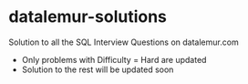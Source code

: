 # datalemur-solutions
Solution to all the SQL Interview Questions on datalemur.com
- Only problems with Difficulty = Hard are updated
- Solution to the rest will be updated soon
